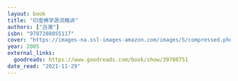 ```yaml
---
layout: book
title: "印度佛学源流略讲"
authors: ["吕澂"]
isbn: "9787208055117"
cover: "https://images-na.ssl-images-amazon.com/images/S/compressed.photo.goodreads.com/books/1523178104i/39780751.jpg"
year: 2005
external_links:
  goodreads: https://www.goodreads.com/book/show/39780751
date_read: "2021-11-29"
---
```

